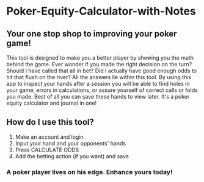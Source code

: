 # Poker-Equity-Calculator-with-Notes

## Your one stop shop to improving your poker game!
This tool is designed to make you a better player by showing you the math behind the game. Ever wonder if you made the right decision on the turn? Should I have called that all in bet? Did I actually have good enough odds to hit that flush on the river? All the answers lie within this tool. By using this app to inspect your hands after a session you will be able to find holes in your game, errors in calculations, or assure yourself of correct calls or folds you made. Best of all you can save these hands to view later. It's a poker equity calculator and journal in one!

## How do I use this tool?

1. Make an account and login
2. Input your hand and your opponents' hands
3. Press CALCULATE ODDS
4. Add the betting action (if you want) and save

### A poker player lives on his edge. Enhance yours today!
